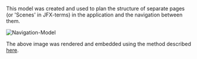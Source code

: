 This model was created and used to plan the structure of separate pages (or 'Scenes' in JFX-terms) in the application and the navigation between them.

![Navigation-Model](http://www.plantuml.com/plantuml/svg/7SQx3S90303GFbF00kUUAXqDEqINiqKiR1_oXy_sIBpghP7TirIMCzkGGYgNqv7vZ0k0ztUxSnwrLv2FQKcMRKo5MtskJb_8gVnWt44x6-X4aW3hh-tV3Ib6KrnMCYoL7m00)

The above image was rendered and embedded using the method described [here](https://stackoverflow.com/a/32771815/10764995).